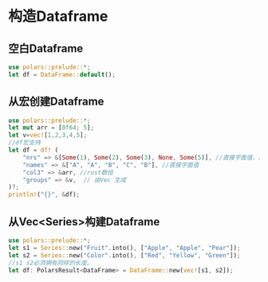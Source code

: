 # 构造Dataframe

## 空白Dataframe

```rust
use polars::prelude::*;
let df = DataFrame::default();
```

## 从宏创建Dataframe

```rust
use polars::prelude::*;
let mut arr = [0f64; 5];
let v=vec![1,2,3,4,5];
//df宏支持
let df = df! (
    "nrs" => &[Some(1), Some(2), Some(3), None, Some(5)], //直接字面值，用None表示null。
    "names" => &["A", "A", "B", "C", "B"], //直接字面值
    "col3" => &arr, //rust数组
    "groups" => &v,  // 由Vec 生成
)?;
println!("{}", &df);
```

## 从Vec\<Series>构建Dataframe

```rust
use polars::prelude::*;
let s1 = Series::new("Fruit".into(), ["Apple", "Apple", "Pear"]);
let s2 = Series::new("Color".into(), ["Red", "Yellow", "Green"]);
//s1 s2必须拥有同样的长度。
let df: PolarsResult<DataFrame> = DataFrame::new(vec![s1, s2]);
```
